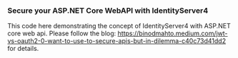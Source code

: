 ### Secure your ASP.NET Core WebAPI with IdentityServer4 ###
This code here demonstrating the concept of IdentityServer4 with ASP.NET core web api. Please follow the blog: https://binodmahto.medium.com/jwt-vs-oauth2-0-want-to-use-to-secure-apis-but-in-dilemma-c40c73d41dd2 for details.
